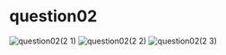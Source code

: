# question02
![question02(2 1)](https://github.com/talharusman/pf-fall-23/assets/142867808/34f0ecc6-28d8-49b9-8117-ad45f87cfc4a)
![question02(2 2)](https://github.com/talharusman/pf-fall-23/assets/142867808/0a69fdbb-d444-433f-93b1-16f4a4cd30d0)
![question02(2 3)](https://github.com/talharusman/pf-fall-23/assets/142867808/47c55813-cae4-4976-baa5-cb49c1d4e089)
